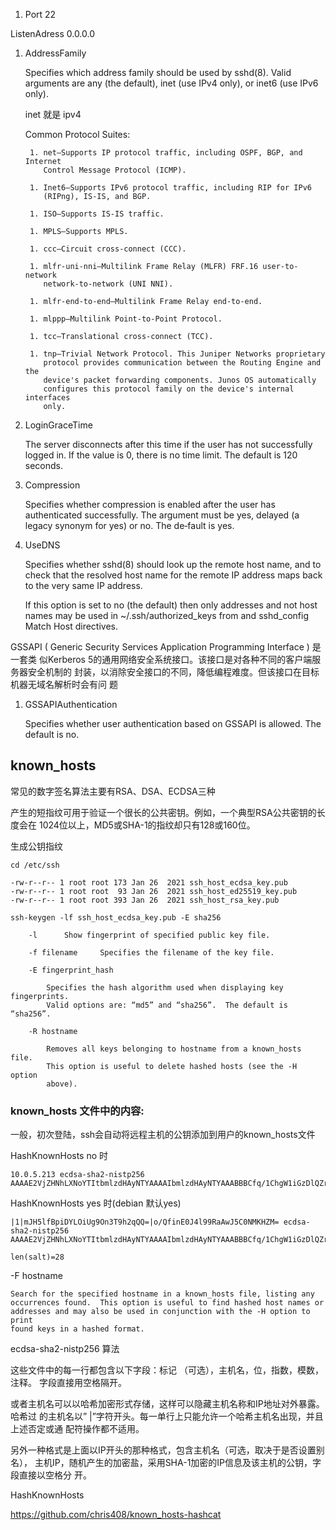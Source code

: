 1. Port 22

ListenAdress 0.0.0.0

1. AddressFamily

    Specifies which address family should be used by sshd(8).  Valid arguments
    are any (the default), inet (use IPv4 only), or inet6 (use IPv6 only).

    inet 就是 ipv4

    Common Protocol Suites:

        1. net—Supports IP protocol traffic, including OSPF, BGP, and Internet
           Control Message Protocol (ICMP).
        
        1. Inet6—Supports IPv6 protocol traffic, including RIP for IPv6
           (RIPng), IS-IS, and BGP.
        
        1. ISO—Supports IS-IS traffic.
        
        1. MPLS—Supports MPLS.
        
        1. ccc—Circuit cross-connect (CCC).
        
        1. mlfr-uni-nni—Multilink Frame Relay (MLFR) FRF.16 user-to-network
           network-to-network (UNI NNI).
        
        1. mlfr-end-to-end—Multilink Frame Relay end-to-end.
        
        1. mlppp—Multilink Point-to-Point Protocol.
        
        1. tcc—Translational cross-connect (TCC).
        
        1. tnp—Trivial Network Protocol. This Juniper Networks proprietary
           protocol provides communication between the Routing Engine and the
           device's packet forwarding components. Junos OS automatically
           configures this protocol family on the device's internal interfaces
           only.

1. LoginGraceTime

    The server disconnects after this time if the user has not successfully
    logged in.  If the value is 0, there is no time limit.  The default is 120
    seconds.

1. Compression

    Specifies whether compression is enabled after the user has authenticated
    successfully.  The argument must be yes, delayed (a legacy synonym for
    yes) or no.  The de‐fault is yes.



1. UseDNS  

    Specifies whether sshd(8) should look up the remote host name, and to check
    that the resolved host name for the remote IP address maps back to the very
    same IP address.

    If this option is set to no (the default) then only addresses and not host
    names may be used in ~/.ssh/authorized_keys from and sshd_config Match Host
    directives.


GSSAPI ( Generic Security Services Application Programming Interface ) 是一套类
似Kerberos 5的通用网络安全系统接口。该接口是对各种不同的客户端服务器安全机制的
封装，以消除安全接口的不同，降低编程难度。但该接口在目标机器无域名解析时会有问
题


1. GSSAPIAuthentication

    Specifies whether user authentication based on GSSAPI is allowed.  The
    default is no.




## known_hosts

常见的数字签名算法主要有RSA、DSA、ECDSA三种

产生的短指纹可用于验证一个很长的公共密钥。例如，一个典型RSA公共密钥的长度会在
1024位以上，MD5或SHA-1的指纹却只有128或160位。

生成公钥指纹

    cd /etc/ssh

    -rw-r--r-- 1 root root 173 Jan 26  2021 ssh_host_ecdsa_key.pub
    -rw-r--r-- 1 root root  93 Jan 26  2021 ssh_host_ed25519_key.pub
    -rw-r--r-- 1 root root 393 Jan 26  2021 ssh_host_rsa_key.pub

    ssh-keygen -lf ssh_host_ecdsa_key.pub -E sha256

        -l      Show fingerprint of specified public key file.
        
        -f filename     Specifies the filename of the key file.
        
        -E fingerprint_hash
        
            Specifies the hash algorithm used when displaying key fingerprints.
            Valid options are: “md5” and “sha256”.  The default is “sha256”.
        
        -R hostname
            
            Removes all keys belonging to hostname from a known_hosts file.
            This option is useful to delete hashed hosts (see the -H option
            above).


### known_hosts 文件中的内容:

一般，初次登陆，ssh会自动将远程主机的公钥添加到用户的known_hosts文件

HashKnownHosts no 时

    10.0.5.213 ecdsa-sha2-nistp256 AAAAE2VjZHNhLXNoYTItbmlzdHAyNTYAAAAIbmlzdHAyNTYAAABBBCfq/1ChgW1iGzDlQZrunAkTLiTFfA/Skq6m1k4PMha80IzhVuWiKIFU+/weMSPOqDY7bJbamQQ/AK9LyNVkkoU=¬

HashKnownHosts yes 时(debian 默认yes)

    |1|mJH5lfBpiDYLOiUg9On3T9h2qQQ=|o/QfinE0J4l99RaAwJ5C0NMKHZM= ecdsa-sha2-nistp256 AAAAE2VjZHNhLXNoYTItbmlzdHAyNTYAAAAIbmlzdHAyNTYAAABBBCfq/1ChgW1iGzDlQZrunAkTLiTFfA/Skq6m1k4PMha80IzhVuWiKIFU+/weMSPOqDY7bJbamQQ/AK9LyNVkkoU=

    len(salt)=28


-F hostname

    Search for the specified hostname in a known_hosts file, listing any
    occurrences found.  This option is useful to find hashed host names or
    addresses and may also be used in conjunction with the -H option to print
    found keys in a hashed format.


ecdsa-sha2-nistp256 算法


这些文件中的每一行都包含以下字段：标记 （可选），主机名，位，指数，模数，注释。
字段直接用空格隔开。

或者主机名可以以哈希加密形式存储，这样可以隐藏主机名称和IP地址对外暴露。 哈希过
的主机名以” |”字符开头。每一单行上只能允许一个哈希主机名出现，并且上述否定或通
配符操作都不适用。

另外一种格式是上面以IP开头的那种格式，包含主机名（可选，取决于是否设置别名），
主机IP，随机产生的加密盐，采用SHA-1加密的IP信息及该主机的公钥，字段直接以空格分
开。




HashKnownHosts

https://github.com/chris408/known_hosts-hashcat
